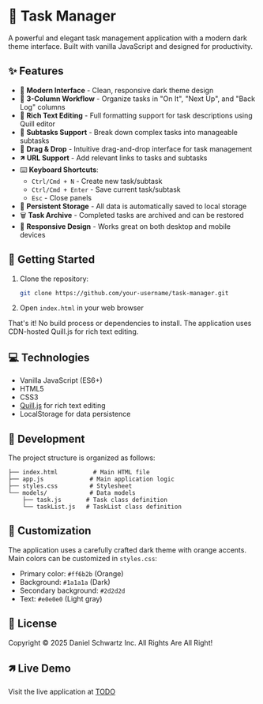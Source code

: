 # 🚀 Task Manager

A powerful and elegant task management application with a modern dark theme interface. Built with vanilla JavaScript and designed for productivity.

## ✨ Features

- 📱 **Modern Interface** - Clean, responsive dark theme design
- 🎯 **3-Column Workflow** - Organize tasks in "On It", "Next Up", and "Back Log" columns
- 📝 **Rich Text Editing** - Full formatting support for task descriptions using Quill editor
- 📑 **Subtasks Support** - Break down complex tasks into manageable subtasks
- 🔄 **Drag & Drop** - Intuitive drag-and-drop interface for task management
- 🡽 **URL Support** - Add relevant links to tasks and subtasks
- ⌨️ **Keyboard Shortcuts**:
  - `Ctrl/Cmd + N` - Create new task/subtask
  - `Ctrl/Cmd + Enter` - Save current task/subtask
  - `Esc` - Close panels
- 💾 **Persistent Storage** - All data is automatically saved to local storage
- 🗑️ **Task Archive** - Completed tasks are archived and can be restored
- 📱 **Responsive Design** - Works great on both desktop and mobile devices

## 🚀 Getting Started

1. Clone the repository:
   ```bash
   git clone https://github.com/your-username/task-manager.git
   ```

2. Open `index.html` in your web browser

That's it! No build process or dependencies to install. The application uses CDN-hosted Quill.js for rich text editing.

## 💻 Technologies

- Vanilla JavaScript (ES6+)
- HTML5
- CSS3
- [Quill.js](https://quilljs.com/) for rich text editing
- LocalStorage for data persistence

## 🔨 Development

The project structure is organized as follows:

```
├── index.html          # Main HTML file
├── app.js             # Main application logic
├── styles.css         # Stylesheet
└── models/            # Data models
    ├── task.js       # Task class definition
    └── taskList.js   # TaskList class definition
```

## 🎨 Customization

The application uses a carefully crafted dark theme with orange accents. Main colors can be customized in `styles.css`:

- Primary color: `#ff6b2b` (Orange)
- Background: `#1a1a1a` (Dark)
- Secondary background: `#2d2d2d`
- Text: `#e0e0e0` (Light gray)

## 📝 License

Copyright © 2025 Daniel Schwartz Inc. All Rights Are All Right!

## 🡽 Live Demo

Visit the live application at [TODO](https://danielschwartz85.github.io/todo-board)
